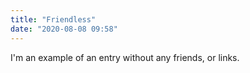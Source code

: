 ```yaml
---
title: "Friendless"
date: "2020-08-08 09:58"
---
```


I'm an example of an entry without any friends, or links.